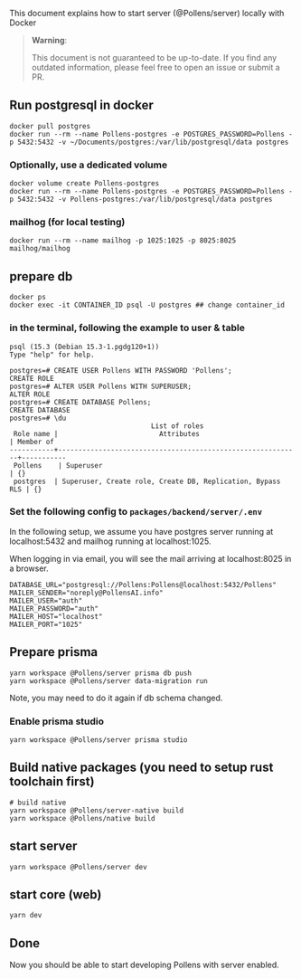 This document explains how to start server (@Pollens/server) locally with Docker

> **Warning**:
>
> This document is not guaranteed to be up-to-date.
> If you find any outdated information, please feel free to open an issue or submit a PR.

## Run postgresql in docker

```
docker pull postgres
docker run --rm --name Pollens-postgres -e POSTGRES_PASSWORD=Pollens -p 5432:5432 -v ~/Documents/postgres:/var/lib/postgresql/data postgres
```

### Optionally, use a dedicated volume

```
docker volume create Pollens-postgres
docker run --rm --name Pollens-postgres -e POSTGRES_PASSWORD=Pollens -p 5432:5432 -v Pollens-postgres:/var/lib/postgresql/data postgres
```

### mailhog (for local testing)

```
docker run --rm --name mailhog -p 1025:1025 -p 8025:8025 mailhog/mailhog
```

## prepare db

```
docker ps
docker exec -it CONTAINER_ID psql -U postgres ## change container_id
```

### in the terminal, following the example to user & table

```
psql (15.3 (Debian 15.3-1.pgdg120+1))
Type "help" for help.

postgres=# CREATE USER Pollens WITH PASSWORD 'Pollens';
CREATE ROLE
postgres=# ALTER USER Pollens WITH SUPERUSER;
ALTER ROLE
postgres=# CREATE DATABASE Pollens;
CREATE DATABASE
postgres=# \du
                                   List of roles
 Role name |                         Attributes                         | Member of
-----------+------------------------------------------------------------+-----------
 Pollens    | Superuser                                                  | {}
 postgres  | Superuser, Create role, Create DB, Replication, Bypass RLS | {}
```

### Set the following config to `packages/backend/server/.env`

In the following setup, we assume you have postgres server running at localhost:5432 and mailhog running at localhost:1025.

When logging in via email, you will see the mail arriving at localhost:8025 in a browser.

```
DATABASE_URL="postgresql://Pollens:Pollens@localhost:5432/Pollens"
MAILER_SENDER="noreply@PollensAI.info"
MAILER_USER="auth"
MAILER_PASSWORD="auth"
MAILER_HOST="localhost"
MAILER_PORT="1025"
```

## Prepare prisma

```
yarn workspace @Pollens/server prisma db push
yarn workspace @Pollens/server data-migration run
```

Note, you may need to do it again if db schema changed.

### Enable prisma studio

```
yarn workspace @Pollens/server prisma studio
```

## Build native packages (you need to setup rust toolchain first)

```
# build native
yarn workspace @Pollens/server-native build
yarn workspace @Pollens/native build
```

## start server

```
yarn workspace @Pollens/server dev
```

## start core (web)

```
yarn dev
```

## Done

Now you should be able to start developing Pollens with server enabled.

